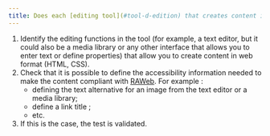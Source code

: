 ```yaml
---
title: Does each [editing tool](#tool-d-edition) that creates content in web format (HTML, CSS) allow you to define the [accessibility information](#information-d-accessibilite) needed to create content that complies with the [RAWeb](../raweb1/index.html) ?
---
```

1. Identify the editing functions in the tool (for example, a text editor, but it could also be a media library or any other interface that allows you to enter text or define properties) that allow you to create content in web format (HTML, CSS).
2. Check that it is possible to define the accessibility information needed to make the content compliant with [RAWeb](../raweb1/index.html). For example : 
	- defining the text alternative for an image from the text editor or a media library;
	- define a link title ;
	- etc.
3. If this is the case, the test is validated.